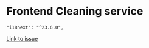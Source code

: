 # Frontend Cleaning service

`"i18next": "^23.6.0",`

[Link to issue](https://github.com/i18next/react-i18next-gitbook/issues/72#issuecomment-1806849839)
